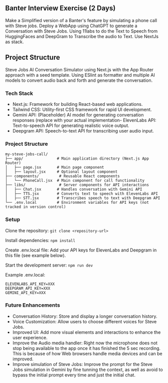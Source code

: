 ## Banter Interview Exercise (2 Days)

Make a Simplified version of a Banter's feature by simulating a phone call with Steve jobs. Deploy a WebApp using ChatGPT to generate a Conversation with Steve Jobs. Using 11labs to do the Text to Speech from HuggingFaces and DeepGram to Transcribe the audio to Text. Use NextJs as stack.

## Project Structure
Steve Jobs AI Conversation Simulator using Next.js with the App Router approach with a seed template. Using ESlint as formatter and multiple AI models to convert audio back and forth and generate the conversation.

### Tech Stack
- Next.js: Framework for building React-based web applications.
- Tailwind CSS: Utility-first CSS framework for rapid UI development.
- Gemini API: (Placeholder) AI model for generating conversation responses (replace with your actual implementation- ElevenLabs API: Text-to-speech API for generating realistic voice output.
- Deepgram API: Speech-to-text API for transcribing user audio input.

### Project Structure
```
my-steve-jobs-call/
├── app/               # Main application directory (Next.js App Router)
│   ├── page.jsx       # Main page component
│   ├── layout.jsx     # Optional layout component
├── components/         # Reusable React components
│   └── PhoneCall.jsx  # Main component for call functionality
├── libs/               # Server components for API interactions
│   ├── Chat.jsx       # Handles conversation with Gemini API
│   ├── TTS.jsx        # Converts text to speech with ElevenLabs API
│   ├── STT.jsx        # Transcribes speech to text with Deepgram API
└── .env.local         # Environment variables for API keys (not tracked in version control)
```
### Setup
Clone the repository: `git clone <repository-url>`

Install dependencies: `npm install`

Create .env.local file: Add your API keys for ElevenLabs and Deepgram in this file (see example below).

Start the development server: `npm run dev`

Example .env.local:
```
ELEVENLABS_API_KEY=XXX
DEEPGRAM_API_KEY=XXX
GEMINI_API_KEY=XXX
```

### Future Enhancements
- Conversation History: Store and display a longer conversation history.
- Voice Customization: Allow users to choose different voices for Steve Jobs.
- Improved UI: Add more visual elements and interactions to enhance the user experience.
- Improve the Audio media handler: Right now the microphone does not stop being available to the app once it has finished the 5 sec recording. This is because of how Web browsers handle media devices and can be improved.
- Improve simulation of Steve Jobs: Improve the prompt for the Steve Jobs simulation in Gemini by fine tunning the context, as well as avoid to bypass the initial prompt every time and just the initial chat.